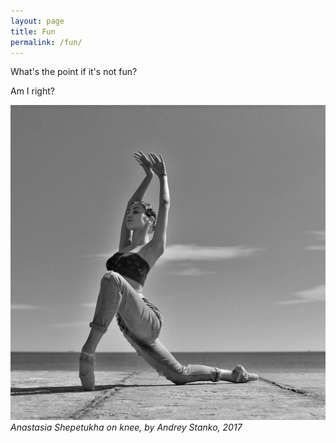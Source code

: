 ```yaml
---
layout: page
title: Fun
permalink: /fun/
---
```



What's the point if it's not fun?

Am I right?

![dance photo in black and white](https://raw.githubusercontent.com/glenn-irs/jekyll-base/master/_images/Anastasia%20Shepetukha%20on%20knee%20by%20Andrey%20Stanko-2017.jpg)
*Anastasia Shepetukha on knee, by Andrey Stanko, 2017*
